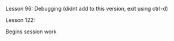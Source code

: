 Lesson 96:
Debugging
(didnt add to this version, exit using ctrl-d)

Lesson 122:

Begins session work
